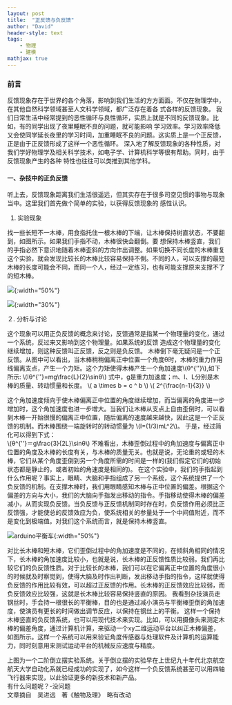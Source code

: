 ```yaml
---
layout: post
title:  "正反馈与负反馈"
author: "David"
header-style: text
tags:
    - 物理
    - 建模
mathjax: true
---
```



### 前言　
反馈现象存在于世界的各个角落，影响到我们生活的方方面面。不仅在物理学中，在其他自然科学领域甚至人文科学领域，都广泛存在着各
式各样的反馈现象。<!--more-->
我们日常生活中经常提到的恶性循环与良性循环，实质上就是不同的反馈现象。比如，有的同学出现了夜里睡眠不良的问题，就可能影响
学习效率。学习效率降低又会使同学延长夜里的学习时间，加重睡眠不良的问题。这实质上是一个正反馈，正是由于正反馈形成了这样一个恶性循环。
深入地了解反馈现象的各种性质，对我们学好物理学及相关科学技术，如电子学、计算机科学等很有帮助。同时，由于反馈现象产生的各种
特性也往往可以类推到其他学科。

#### 一、杂技中的正负反馈
听上去，反馈现象距离我们生活很遥远，但其实存在于很多司空见惯的事物与现象当中。这里我们首先做个简单的实验，以获得反馈现象的
感性认识。
1. 实验现象	

找一些长短不一木棒，用食指托住一根木棒的下端，让木棒保持树直状态，不要翻到，如图所示。如果我们手指不动，木棒很快会翻倒。要
想保持木棒竖直，我们的手指必然下意识地随着木棒歪斜的方向作出调整。如果切换不同长度的木棒重复这个实验，就会发现比较长的木棒比较容易保持不倒。不同的人，可以支撑的最短木棒的长度可能会不同，而同一个人，经过一定练习，也有可能支撑原来支撑不了的短木棒。


![](https://tse4-mm.cn.bing.net/th/id/OIP-C.yb4Fcz8S1as9fsHjElY3qAHaFI?w=246&h=180&c=7&r=0&o=5&pid=1.7){:width="50%"}

![](https://images-1303887003.cos.ap-beijing.myqcloud.com/%E5%8F%8D%E9%A6%88.jpeg){:width="30%"}


２. 分析与讨论

这个现象可以用正负反馈的概念来讨论，反馈通常是指某一个物理量的变化，通过一个系统，反过来又影响到这个物理量。如果系统的反馈
造成这个物理量的变化继续增加，则这种反馈叫正反馈，反之则是负反馈。
木棒倒下毫无疑问是一个正反馈。从图中可以看出，当木棒稍稍偏离正中位置一个角度θ时，木棒的重力作用线偏离支点，产生一个力矩。这个力矩使得木棒产生一个角加速度\\(θ^{\'\'}\\),如下所示: 				\\(Iθ^{\'\'}=mg\frac{L}{2}\sinθ\\)
式中，g是重力加速度；m、I、L分别是木棒的质量、转动惯量和长度。	\\( a \times b = c ^ b \\)  \\( 2^{\frac{n-1}{3}} \\)



这个角加速度倾向于使木棒偏离正中位置的角度继续增加，而当偏离的角度进一步增加时，这个角加速度也进一步增大。当我们让木棒从支点上自由歪倒时，可以看到木棒一开始很慢的偏离正中位置，随后偏离的速度越来越快，因此这是一个正反馈的机制。而木棒围绕一端旋转时的转动惯量为 
	\\(I=(1/3)mL^2\\)。	于是，经过简化可以得到下式：	
					\\(θ^{\'\'}＝g\frac{3}{2L}\sinθ\\)
不难看出，木棒歪倒过程中的角加速度与偏离正中位置的角度及木棒的长度有关，与木棒的质量无关。也就是说，无论重的或轻的木棒，它们从某个角度歪倒到另一个角度所需的时间是一样的(我们假定它们的初始状态都是静止的，或者初始的角速度是相同的)。
在这个实验中，我们的手指起到什么作用呢？事实上，眼睛、大脑和手指组成了另一个系统，这个系统提供了一个负反馈的机制。在支撑木棒时，我们用眼睛感知木棒与正中位置的偏差。根据这个偏差的方向与大小，我们的大脑向手指发出移动的指令。手指移动使得木棒的偏差减小，从而实现负反馈。当负反馈与正反馈机制同时存在时，负反馈作用必须比正反馈强，才能使总的反馈效应为负，使系统相关的参量处于一个中间值附近，而不是变化到极端值。对我们这个系统而言，就是保持木棒竖直。

![arduino平衡车](https://image.geek-workshop.com/forum/201512/02/160124laf5cabe1ff8o135.jpg){:width="50%"}

对比长木棒和短木棒，它们歪倒过程中的角加速度是不同的，在倾斜角相同的情况下，长木棒的角加速度比较小，也就是说，长木棒的正反馈性质比较弱。我们再比较它们的负反馈性质。对于比较长的木棒，我们可以在它偏离正中位置的角度很小的时候就及时察觉到，使得大脑及时作出判断，发出移动手指的指令，这样就使得负反馈的作用比较有效，可以超过正反馈的作用。长木棒的正反馈效应比较弱，而负反馈效应比较强，这就是长木棒比较容易保持竖直的原因。
我看到杂技演员走钢丝时，手会持一根很长的平衡棒，目的也是通过减小演员与平衡棒歪倒的角加速度，使演员有更长的时间做出调节反应，以保持在钢丝上的平衡。
这样一个保持木棒竖直的负反馈系统，也可以用现代技术来实现。比如，可以用摄像头来测定木棒的偏差角度，通过计算机计算，来驱动一个xy二维运动平台以纠正木棒偏差，如图所示。这样一个系统可以用来验证角度传感器与处理软件及计算机的运算能力，同时刻意用来测试运动平台的机械反应速度与精度。





上图为一个二阶倒立摆实验系统。关于倒立摆的实验早在上世纪九十年代北京航空航天大学自动化系就已经成功的实现了，如今这样一个负反馈系统甚至可以用四轴飞行器来实现，以此验证更多的新技术和新产品。<br> 有什么问题呢？-没问题
<br>
	文章摘自　吴进远　著《触物及理》　略有改动 <br>
